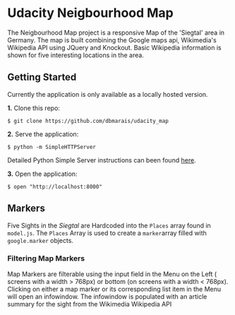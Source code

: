 # Udacity Neigbourhood Map

The Neigbourhood Map project is a responsive Map of the 'Siegtal' area in Germany. The map is built combining the Google maps api, Wikimedia's Wikipedia API using JQuery and Knockout. Basic Wikipedia information is shown for five interesting locations in the area.

## Getting Started
Currently the application is only available as a locally hosted version.


**1.** Clone this repo:

```
$ git clone https://github.com/dbmarais/udacity_map
````

**2.** Serve the application:

```
$ python -m SimpleHTTPServer
```

Detailed Python Simple Server instructions can been found [here](https://docs.python.org/2/library/basehttpserver.html).

**3.** Open the application:

```
$ open "http://localhost:8000"
```

## Markers
Five Sights in the _Siegtal_ are Hardcoded into the `Places` array found in `model.js`. The `Places` Array is used to create a `marker`array filled with `google.marker` objects.

### Filtering Map Markers
 Map Markers are filterable using the input field in the Menu on the Left ( screens with a width > 768px) or bottom (on screens with a width < 768px). Clicking on either a map marker or its corresponding list item in the Menu will open an infowindow. The infowindow is populated with an article summary for the sight from the Wikimedia Wikipedia API
